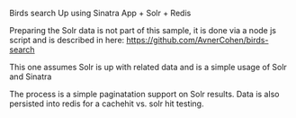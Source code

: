 Birds search Up using Sinatra App + Solr + Redis

Preparing the Solr data is not part of this sample, it is done via  a node js script and
is described in here:
https://github.com/AvnerCohen/birds-search

This one assumes Solr is up with related data and is a simple usage of Solr and Sinatra

The process is a simple paginatation support on Solr results.
Data is also persisted into redis for a cachehit vs. solr hit testing.
